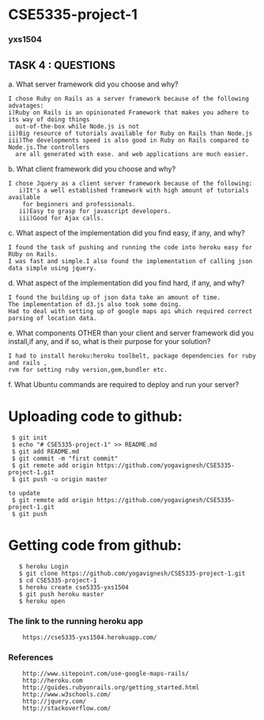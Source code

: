 # CSE5335-project-1
### yxs1504

TASK 4 : QUESTIONS
-----------


a. What server framework did you choose and why? 

    I chose Ruby on Rails as a server framework because of the following advatages:
    i)Ruby on Rails is an opinionated Framework that makes you adhere to its way of doing things 
      out-of-the-box while Node.js is not
    ii)Big resource of tutorials available for Ruby on Rails than Node.js
    iii)The developments speed is also good in Ruby on Rails compared to Node.js.The controllers 
      are all generated with ease. and web applications are much easier. 
    
b. What client framework did you choose and why?

    I chose Jquery as a client server framework because of the following:
       i)It's a well established framework with high amount of tutorials available 
        for beginners and professionals.
       ii)Easy to grasp for javascript developers.
       iii)Good for Ajax calls.

c. What aspect of the implementation did you find easy, if any, and why? 

    I found the task of pushing and running the code into heroku easy for RUby on Rails.
    I was fast and simple.I also found the implementation of calling json data simple using jquery.

d. What aspect of the implementation did you find hard, if any, and why? 

    I found the building up of json data take an amount of time. 
    The implementation of d3.js also took some doing.
    Had to deal with setting up of google maps api which required correct parsing of location data.

e. What components OTHER than your client and server framework did you install,if any, and if so, what is their purpose for your solution?

    I had to install heroku:heroku toolbelt, package dependencies for ruby and rails ,
    rvm for setting ruby version,gem,bundler etc.
  
f. What Ubuntu commands are required to deploy and run your server? 
# Uploading code to github:

     $ git init
     $ echo "# CSE5335-project-1" >> README.md
     $ git add README.md
     $ git commit -m "first commit"
     $ git remote add origin https://github.com/yogavignesh/CSE5335-project-1.git
     $ git push -u origin master 
     
    to update
     $ git remote add origin https://github.com/yogavignesh/CSE5335-project-1.git
     $ git push
    
    

# Getting code from github:

       $ heroku Login
       $ git clone https://github.com/yogavignesh/CSE5335-project-1.git
       $ cd CSE5335-project-1
       $ heroku create cse5335-yxs1504
       $ git push heroku master
       $ heroku open
       
### The link to the running heroku app

        https://cse5335-yxs1504.herokuapp.com/
        
### References

        http://www.sitepoint.com/use-google-maps-rails/
        http://heroku.com
        http://guides.rubyonrails.org/getting_started.html
        http://www.w3schools.com/
        http://jquery.com/
        http://stackoverflow.com/
        
